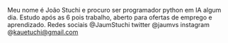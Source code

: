 Meu nome é João Stuchi e procuro ser programador python  em IA algum dia.
Estudo após as 6 pois trabalho, aberto para  ofertas de emprego e aprendizado.
Redes sociais @JaumStuchi twitter @jaumvs instagram @kauetuchi@gmail.com
